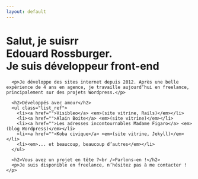 ```yaml
---
layout: default
---
```

<main class="site_container">
<div class="site">
  <div class="item illustration">
  </div>
  <div class="item content">
    <h1>Salut, je suisrr
      <br />
      <span>Edouard Rossburger.</span>
      <br />
      Je suis développeur front-end</h1>

      <p>Je développe des sites internet depuis 2012. Après une belle expérience de 4 ans en agence, je travaille aujourd’hui en freelance, principalement sur des projets Wordpress.</p>

      <h2>Développés avec amour</h2>
      <ul class="list_ref">
        <li><a href="">Visibleo</a> <em>(site vitrine, Rails)</em></li>
        <li><a href="">Alain Boite</a> <em>(site vitrine)</em></li>
        <li><a href="">Les adresses incontournables Madame Figaro</a> <em>(blog Wordpress)</em></li>
        <li><a href="">Koba civique</a> <em>(site vitrine, Jekyll)</em></li>
        <li><em>... et beaucoup, beaucoup d’autres</em></li>
      </ul>

      <h2>Vous avez un projet en tête ?<br />Parlons-en !</h2>
      <p>Je suis disponible en freelance, n’hésitez pas à me contacter !</p>

  </div>
</div>
</main>
